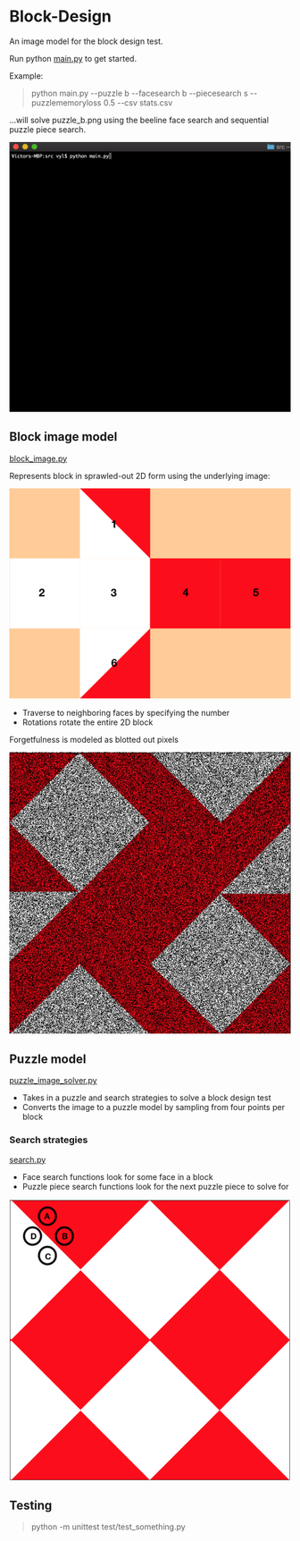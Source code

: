 # Block-Design

An image model for the block design test.

Run python [main.py](https://github.com/v-y-l/Block-Design/blob/main/image_representation/main.py) to get started.

Example:

> python main.py --puzzle b --facesearch b --piecesearch s --puzzlememoryloss 0.5 --csv stats.csv

...will solve puzzle_b.png using the beeline face search and sequential puzzle piece search.

![Demo gif](https://github.com/v-y-l/Block-Design/blob/main/assets/cli_demo.gif)

## Block image model

[block_image.py](https://github.com/v-y-l/Block-Design/blob/main/image_representation/block_image.py)

Represents block in sprawled-out 2D form using the underlying image:

![2D block](https://github.com/v-y-l/Block-Design/blob/main/assets/labeled_block.png)

* Traverse to neighboring faces by specifying the number
* Rotations rotate the entire 2D block

Forgetfulness is modeled as blotted out pixels

![50% forgetfulness](https://github.com/v-y-l/Block-Design/blob/main/assets/50_percent_forgotten_puzzle.png)

## Puzzle model

[puzzle_image_solver.py](https://github.com/v-y-l/Block-Design/blob/main/image_representation/puzzle_image_solver.py)

* Takes in a puzzle and search strategies to solve a block design test
* Converts the image to a puzzle model by sampling from four points per block

### Search strategies

[search.py](https://github.com/v-y-l/Block-Design/blob/main/image_representation/search.py)

* Face search functions look for some face in a block
* Puzzle piece search functions look for the next puzzle piece to solve for

![Sampled points](https://github.com/v-y-l/Block-Design/blob/main/assets/puzzle_image_marks.png)

## Testing

> python -m unittest test/test_something.py
